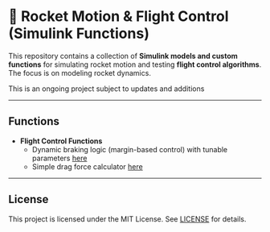 # 🚀 Rocket Motion & Flight Control (Simulink Functions)

This repository contains a collection of **Simulink models and custom functions** for simulating rocket motion and testing **flight control algorithms**.  
The focus is on modeling rocket dynamics.

This is an ongoing project subject to updates and additions

---

## Functions
- **Flight Control Functions**
  - Dynamic braking logic (margin-based control) with tunable parameters [here](brakingCalculator.m)
  - Simple drag force calculator [here](simpleDragCalculator.m)

---

## License 
This project is licensed under the MIT License. See [LICENSE](LICENSE) for details. 
